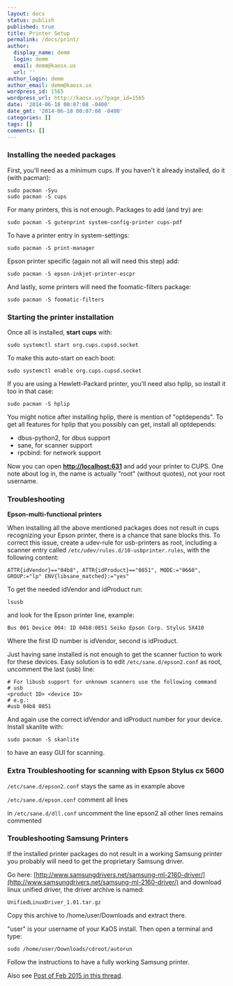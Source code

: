 ```yaml
---
layout: docs
status: publish
published: true
title: Printer Setup
permalink: /docs/print/
author:
  display_name: demm
  login: demm
  email: demm@kaosx.us
  url: ''
author_login: demm
author_email: demm@kaosx.us
wordpress_id: 1565
wordpress_url: http://kaosx.us/?page_id=1565
date: '2014-06-18 00:07:08 -0400'
date_gmt: '2014-06-18 00:07:08 -0400'
categories: []
tags: []
comments: []
---
```

### Installing the needed packages

First, you'll need as a minimum cups. If you haven't it already installed, do it (with pacman):

```
sudo pacman -Syu
sudo pacman -S cups
```

For many printers, this is not enough. Packages to add (and try) are:

```
sudo pacman -S gutenprint system-config-printer cups-pdf
```

To have a printer entry in system-settings:

```
sudo pacman -S print-manager
```

Epson printer specific (again not all will need this step) add:

```
sudo pacman -S epson-inkjet-printer-escpr
```

And lastly, some printers will need the foomatic-filters package:

```
sudo pacman -S foomatic-filters
```

### Starting the printer installation

Once all is installed, **start cups** with:

```
sudo systemctl start org.cups.cupsd.socket
```

To make this auto-start on each boot:

```
sudo systemctl enable org.cups.cupsd.socket
```

If you are using a Hewlett-Packard printer, you'll need also hplip, so install it too in that case:

```
sudo pacman -S hplip
```

You might notice after installing hplip, there is mention of "optdepends". To get all features for hplip that you possibly can get, install all optdepends:

* dbus-python2, for dbus support
* sane, for scanner support
* rpcbind: for network support

Now you can open **[http://localhost:631](http://localhost:631)** and add your printer to CUPS. One note about log in, the name is actually "root" (without quotes), not your root username.

### Troubleshooting

**Epson-multi-functional printers**

When installing all the above mentioned packages does not result in cups recognizing your Epson printer, there is a chance that sane blocks this. To correct this issue, create a udev-rule for usb-printers as root, including a scanner entry called `/etc/udev/rules.d/10-usbprinter.rules`, with the following content:

```
ATTR{idVendor}=="04b8", ATTR{idProduct}=="0851", MODE:="0660", GROUP:="lp" ENV{libsane_matched}:="yes"
```

To get the needed idVendor and idProduct run:

```
lsusb
```

and look for the Epson printer line, example:

```
Bus 001 Device 004: ID 04b8:0851 Seiko Epson Corp. Stylus SX410
```

Where the first ID number is idVendor, second is idProduct.

Just having sane installed is not enough to get the scanner fuction to work for these devices. Easy solution is to edit `/etc/sane.d/epson2.conf` as root, uncomment the last (usb) line:

```
# For libusb support for unknown scanners use the following command
# usb
<product ID> <device ID>
# e.g.:
#usb 04b8 0851
```

And again use the correct idVendor and idProduct number for your device. Install skanlite with:

```
sudo pacman -S skanlite
```

to have an easy GUI for scanning.

### Extra Troubleshooting for scanning with Epson Stylus cx 5600

`/etc/sane.d/epson2.conf` stays the same as in example above

`/etc/sane.d/epson.conf` comment all lines

in `/etc/sane.d/dll.conf` uncomment the line epson2 all other lines remains commented

### Troubleshooting Samsung Printers

If the installed printer packages do not result in a working Samsung printer you probably will need to get the proprietary Samsung driver.

Go here: [http://www.samsungdrivers.net/samsung-ml-2160-driver/](http://www.samsungdrivers.net/samsung-ml-2160-driver/) and download linux unified driver, the driver archive is named:

```
UnifiedLinuxDriver_1.01.tar.gz
```

Copy this archive to /home/user/Downloads and extract there.

"user" is your username of your KaOS install.
Then open a terminal and type:

```
sudo /home/user/Downloads/cdroot/autorun
```

Follow the instructions to have a fully working Samsung printer.

Also see [Post of Feb 2015 in this thread](https://forum.kaosx.us/d/4-printer-setup/6).
